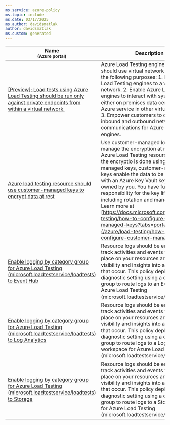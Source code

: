 ```yaml
---
ms.service: azure-policy
ms.topic: include
ms.date: 03/17/2025
ms.author: davidsmatlak
author: davidsmatlak
ms.custom: generated
---
```


|Name<br /><sub>(Azure portal)</sub> |Description |Effect(s) |Version<br /><sub>(GitHub)</sub> |
|---|---|---|---|
|[\[Preview\]: Load tests using Azure Load Testing should be run only against private endpoints from within a virtual network.](https://portal.azure.com/#blade/Microsoft_Azure_Policy/PolicyDetailBlade/definitionId/%2Fproviders%2FMicrosoft.Authorization%2FpolicyDefinitions%2Fd855fd7a-9be5-4d84-8b75-28d41aadc158) |Azure Load Testing engine instances should use virtual network injection for the following purposes: 1. Isolate Azure Load Testing engines to a virtual network. 2. Enable Azure Load Testing engines to interact with systems in either on premises data centers or Azure service in other virtual networks. 3. Empower customers to control inbound and outbound network communications for Azure Load Testing engines. |Audit, Deny, Disabled |[1.0.0-preview](https://github.com/Azure/azure-policy/blob/master/built-in-policies/policyDefinitions/Azure%20Load%20Testing/LoadTestService_NetworkIsolation_Audit.json) |
|[Azure load testing resource should use customer-managed keys to encrypt data at rest](https://portal.azure.com/#blade/Microsoft_Azure_Policy/PolicyDetailBlade/definitionId/%2Fproviders%2FMicrosoft.Authorization%2FpolicyDefinitions%2F65c4f833-1f2e-426c-8780-f6d7593bed7a) |Use customer-managed keys(CMK) to manage the encryption at rest for your Azure Load Testing resource. By default the encryptio is done using Service managed keys, customer-managed keys enable the data to be encrypted with an Azure Key Vault key created and owned by you. You have full control and responsibility for the key lifecycle, including rotation and management. Learn more at [https://docs.microsoft.com/azure/load-testing/how-to-configure-customer-managed-keys?tabs=portal](/azure/load-testing/how-to-configure-customer-managed-keys). |Audit, Deny, Disabled |[1.0.0](https://github.com/Azure/azure-policy/blob/master/built-in-policies/policyDefinitions/Azure%20Load%20Testing/LoadTestService_CMK_Audit.json) |
|[Enable logging by category group for Azure Load Testing (microsoft.loadtestservice/loadtests) to Event Hub](https://portal.azure.com/#blade/Microsoft_Azure_Policy/PolicyDetailBlade/definitionId/%2Fproviders%2FMicrosoft.Authorization%2FpolicyDefinitions%2F68d95589-2f07-42e3-ae6d-80a2ae3edbc4) |Resource logs should be enabled to track activities and events that take place on your resources and give you visibility and insights into any changes that occur. This policy deploys a diagnostic setting using a category group to route logs to an Event Hub for Azure Load Testing (microsoft.loadtestservice/loadtests). |DeployIfNotExists, AuditIfNotExists, Disabled |[1.0.0](https://github.com/Azure/azure-policy/blob/master/built-in-policies/policyDefinitions/Monitoring/DS_EH_loadtestservice-loadtests_DINE.json) |
|[Enable logging by category group for Azure Load Testing (microsoft.loadtestservice/loadtests) to Log Analytics](https://portal.azure.com/#blade/Microsoft_Azure_Policy/PolicyDetailBlade/definitionId/%2Fproviders%2FMicrosoft.Authorization%2FpolicyDefinitions%2F75a112bc-759f-4f29-83cc-799019db39c3) |Resource logs should be enabled to track activities and events that take place on your resources and give you visibility and insights into any changes that occur. This policy deploys a diagnostic setting using a category group to route logs to a Log Analytics workspace for Azure Load Testing (microsoft.loadtestservice/loadtests). |DeployIfNotExists, AuditIfNotExists, Disabled |[1.0.0](https://github.com/Azure/azure-policy/blob/master/built-in-policies/policyDefinitions/Monitoring/DS_LA_loadtestservice-loadtests_DINE.json) |
|[Enable logging by category group for Azure Load Testing (microsoft.loadtestservice/loadtests) to Storage](https://portal.azure.com/#blade/Microsoft_Azure_Policy/PolicyDetailBlade/definitionId/%2Fproviders%2FMicrosoft.Authorization%2FpolicyDefinitions%2F1c5187ed-9863-4961-bb92-c72bc3883e24) |Resource logs should be enabled to track activities and events that take place on your resources and give you visibility and insights into any changes that occur. This policy deploys a diagnostic setting using a category group to route logs to a Storage Account for Azure Load Testing (microsoft.loadtestservice/loadtests). |DeployIfNotExists, AuditIfNotExists, Disabled |[1.0.0](https://github.com/Azure/azure-policy/blob/master/built-in-policies/policyDefinitions/Monitoring/DS_ST_loadtestservice-loadtests_DINE.json) |
